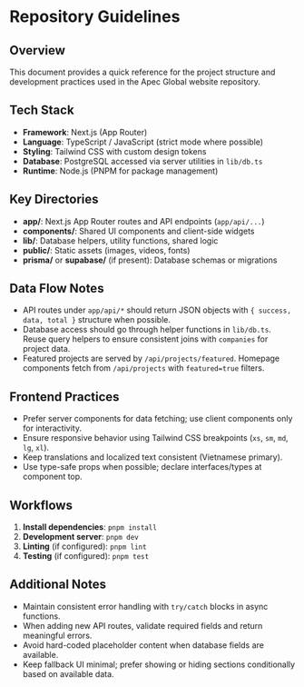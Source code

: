 # Repository Guidelines

## Overview
This document provides a quick reference for the project structure and development practices used in the Apec Global website repository.

## Tech Stack
- **Framework**: Next.js (App Router)
- **Language**: TypeScript / JavaScript (strict mode where possible)
- **Styling**: Tailwind CSS with custom design tokens
- **Database**: PostgreSQL accessed via server utilities in `lib/db.ts`
- **Runtime**: Node.js (PNPM for package management)

## Key Directories
- **app/**: Next.js App Router routes and API endpoints (`app/api/...`)
- **components/**: Shared UI components and client-side widgets
- **lib/**: Database helpers, utility functions, shared logic
- **public/**: Static assets (images, videos, fonts)
- **prisma/** or **supabase/** (if present): Database schemas or migrations

## Data Flow Notes
- API routes under `app/api/*` should return JSON objects with `{ success, data, total }` structure when possible.
- Database access should go through helper functions in `lib/db.ts`. Reuse query helpers to ensure consistent joins with `companies` for project data.
- Featured projects are served by `/api/projects/featured`. Homepage components fetch from `/api/projects` with `featured=true` filters.

## Frontend Practices
- Prefer server components for data fetching; use client components only for interactivity.
- Ensure responsive behavior using Tailwind CSS breakpoints (`xs`, `sm`, `md`, `lg`, `xl`).
- Keep translations and localized text consistent (Vietnamese primary).
- Use type-safe props when possible; declare interfaces/types at component top.

## Workflows
1. **Install dependencies**: `pnpm install`
2. **Development server**: `pnpm dev`
3. **Linting** (if configured): `pnpm lint`
4. **Testing** (if configured): `pnpm test`

## Additional Notes
- Maintain consistent error handling with `try/catch` blocks in async functions.
- When adding new API routes, validate required fields and return meaningful errors.
- Avoid hard-coded placeholder content when database fields are available.
- Keep fallback UI minimal; prefer showing or hiding sections conditionally based on available data.
